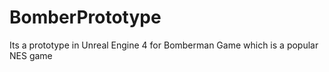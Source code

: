 # BomberPrototype
Its a prototype in Unreal Engine 4 for Bomberman Game  which is a popular NES game
